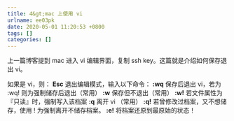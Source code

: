 ```yaml
---
title: 4&gt;mac 上使用 vi
urlname: ee03pk
date: 2020-05-01 11:20:53 +0800
tags: []
categories: []
---
```


上一篇博客提到 mac 进入 vi 编辑界面，复制 ssh key。这篇就是介绍如何保存退出 vi。

如果是 vi，则：
**Esc** 退出编辑模式，输入以下命令：
**:wq** 保存后退出 vi，若为 :wq! 则为强制储存后退出（常用）
**:w** 保存但不退出（常用）
**:w!** 若文件属性为『只读』时，强制写入该档案
**:q** 离开 vi （常用）
**:q!** 若曾修改过档案，又不想储存，使用 ! 为强制离开不储存档案。
**:e!** 将档案还原到最原始的状态！
